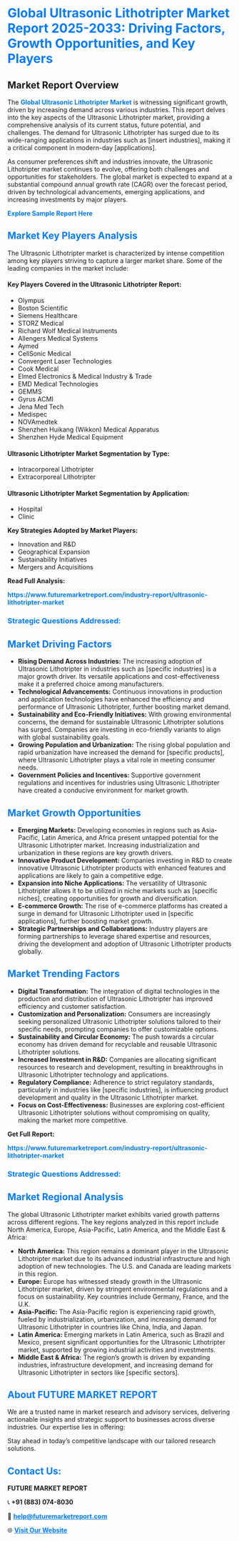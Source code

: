 <h1 style="color: #007BFF;">Global Ultrasonic Lithotripter Market Report 2025-2033: Driving Factors, Growth Opportunities, and Key Players</h1>

<section id="overview">
<h2>Market Report Overview</h2>
<p>The <a href="https://www.futuremarketreport.com/industry-report/ultrasonic-lithotripter-market" style="color: #007BFF; text-decoration: none;"><strong>Global Ultrasonic Lithotripter Market</strong></a> is witnessing significant growth, driven by increasing demand across various industries. This report delves into the key aspects of the Ultrasonic Lithotripter market, providing a comprehensive analysis of its current status, future potential, and challenges. The demand for Ultrasonic Lithotripter has surged due to its wide-ranging applications in industries such as [insert industries], making it a critical component in modern-day [applications].</p>
<p>As consumer preferences shift and industries innovate, the Ultrasonic Lithotripter market continues to evolve, offering both challenges and opportunities for stakeholders. The global market is expected to expand at a substantial compound annual growth rate (CAGR) over the forecast period, driven by technological advancements, emerging applications, and increasing investments by major players.</p>
</section>

<section id="overview">
<p><a href="https://www.futuremarketreport.com/request-sample/reportId=58345" style="color: #007BFF; text-decoration: none;"><strong>Explore Sample Report Here</strong></a></p>
</section>

<section id="key-players">
<h2 style="color: #007BFF;">Market Key Players Analysis</h2>
<p>The Ultrasonic Lithotripter market is characterized by intense competition among key players striving to capture a larger market share. Some of the leading companies in the market include:</p>
<h4>Key Players Covered in the Ultrasonic Lithotripter Report:</h4>
<ul><li>Olympus</li><li>Boston Scientific</li><li>Siemens Healthcare</li><li>STORZ Medical</li><li>Richard Wolf Medical Instruments</li><li>Allengers Medical Systems</li><li>Aymed</li><li>CellSonic Medical</li><li>Convergent Laser Technologies</li><li>Cook Medical</li><li>Elmed Electronics &amp; Medical Industry &amp; Trade</li><li>EMD Medical Technologies</li><li>GEMMS</li><li>Gyrus ACMI</li><li>Jena Med Tech</li><li>Medispec</li><li>NOVAmedtek</li><li>Shenzhen Huikang (Wikkon) Medical Apparatus</li><li>Shenzhen Hyde Medical Equipment</li></ul>
<h4>Ultrasonic Lithotripter Market Segmentation by Type:</h4>
<ul><li>Intracorporeal Lithotripter</li><li>Extracorporeal Lithotripter</li></ul>

<h4>Ultrasonic Lithotripter Market Segmentation by Application:</h4>
<ul><li>Hospital</li><li>Clinic</li></ul>
<p><strong>Key Strategies Adopted by Market Players:</strong></p>
<ul>
<li>Innovation and R&D</li>
<li>Geographical Expansion</li>
<li>Sustainability Initiatives</li>
<li>Mergers and Acquisitions</li>
</ul>
</section>

<section>
<p><strong>Read Full Analysis: </strong></p><a href="https://www.futuremarketreport.com/industry-report/ultrasonic-lithotripter-market" style="color: #007BFF; text-decoration: none;"><strong>https://www.futuremarketreport.com/industry-report/ultrasonic-lithotripter-market</strong></a>
<h3 style="color: #007BFF;">Strategic Questions Addressed:</h3>
</section>

<section id="driving-factors">
<h2 style="color: #007BFF;">Market Driving Factors</h2>
<ul>
<li><strong>Rising Demand Across Industries:</strong> The increasing adoption of Ultrasonic Lithotripter in industries such as [specific industries] is a major growth driver. Its versatile applications and cost-effectiveness make it a preferred choice among manufacturers.</li>
<li><strong>Technological Advancements:</strong> Continuous innovations in production and application technologies have enhanced the efficiency and performance of Ultrasonic Lithotripter, further boosting market demand.</li>
<li><strong>Sustainability and Eco-Friendly Initiatives:</strong> With growing environmental concerns, the demand for sustainable Ultrasonic Lithotripter solutions has surged. Companies are investing in eco-friendly variants to align with global sustainability goals.</li>
<li><strong>Growing Population and Urbanization:</strong> The rising global population and rapid urbanization have increased the demand for [specific products], where Ultrasonic Lithotripter plays a vital role in meeting consumer needs.</li>
<li><strong>Government Policies and Incentives:</strong> Supportive government regulations and incentives for industries using Ultrasonic Lithotripter have created a conducive environment for market growth.</li>
</ul>
</section>

<section id="growth-opportunities">
<h2 style="color: #007BFF;">Market Growth Opportunities</h2>
<ul>
<li><strong>Emerging Markets:</strong> Developing economies in regions such as Asia-Pacific, Latin America, and Africa present untapped potential for the Ultrasonic Lithotripter market. Increasing industrialization and urbanization in these regions are key growth drivers.</li>
<li><strong>Innovative Product Development:</strong> Companies investing in R&D to create innovative Ultrasonic Lithotripter products with enhanced features and applications are likely to gain a competitive edge.</li>
<li><strong>Expansion into Niche Applications:</strong> The versatility of Ultrasonic Lithotripter allows it to be utilized in niche markets such as [specific niches], creating opportunities for growth and diversification.</li>
<li><strong>E-commerce Growth:</strong> The rise of e-commerce platforms has created a surge in demand for Ultrasonic Lithotripter used in [specific applications], further boosting market growth.</li>
<li><strong>Strategic Partnerships and Collaborations:</strong> Industry players are forming partnerships to leverage shared expertise and resources, driving the development and adoption of Ultrasonic Lithotripter products globally.</li>
</ul>
</section>

<section id="trending-factors">
<h2 style="color: #007BFF;">Market Trending Factors</h2>
<ul>
<li><strong>Digital Transformation:</strong> The integration of digital technologies in the production and distribution of Ultrasonic Lithotripter has improved efficiency and customer satisfaction.</li>
<li><strong>Customization and Personalization:</strong> Consumers are increasingly seeking personalized Ultrasonic Lithotripter solutions tailored to their specific needs, prompting companies to offer customizable options.</li>
<li><strong>Sustainability and Circular Economy:</strong> The push towards a circular economy has driven demand for recyclable and reusable Ultrasonic Lithotripter solutions.</li>
<li><strong>Increased Investment in R&D:</strong> Companies are allocating significant resources to research and development, resulting in breakthroughs in Ultrasonic Lithotripter technology and applications.</li>
<li><strong>Regulatory Compliance:</strong> Adherence to strict regulatory standards, particularly in industries like [specific industries], is influencing product development and quality in the Ultrasonic Lithotripter market.</li>
<li><strong>Focus on Cost-Effectiveness:</strong> Businesses are exploring cost-efficient Ultrasonic Lithotripter solutions without compromising on quality, making the market more competitive.</li>
</ul>
</section>

<section>
<p><strong>Get Full Report: </strong></p><a href="https://www.futuremarketreport.com/industry-report/ultrasonic-lithotripter-market" style="color: #007BFF; text-decoration: none;"><strong>https://www.futuremarketreport.com/industry-report/ultrasonic-lithotripter-market</strong></a>
<h3 style="color: #007BFF;">Strategic Questions Addressed:</h3>
</section>


<section id="regional-analysis">
<h2 style="color: #007BFF;">Market Regional Analysis</h2>
<p>The global Ultrasonic Lithotripter market exhibits varied growth patterns across different regions. The key regions analyzed in this report include North America, Europe, Asia-Pacific, Latin America, and the Middle East & Africa:</p>
<ul>
<li><strong>North America:</strong> This region remains a dominant player in the Ultrasonic Lithotripter market due to its advanced industrial infrastructure and high adoption of new technologies. The U.S. and Canada are leading markets in this region.</li>
<li><strong>Europe:</strong> Europe has witnessed steady growth in the Ultrasonic Lithotripter market, driven by stringent environmental regulations and a focus on sustainability. Key countries include Germany, France, and the U.K.</li>
<li><strong>Asia-Pacific:</strong> The Asia-Pacific region is experiencing rapid growth, fueled by industrialization, urbanization, and increasing demand for Ultrasonic Lithotripter in countries like China, India, and Japan.</li>
<li><strong>Latin America:</strong> Emerging markets in Latin America, such as Brazil and Mexico, present significant opportunities for the Ultrasonic Lithotripter market, supported by growing industrial activities and investments.</li>
<li><strong>Middle East & Africa:</strong> The region’s growth is driven by expanding industries, infrastructure development, and increasing demand for Ultrasonic Lithotripter in sectors like [specific sectors].</li>
</ul>
</section>

<footer>
<h2 style="color: #007BFF;">About FUTURE MARKET REPORT</h2>
<p>We are a trusted name in market research and advisory services, delivering actionable insights and strategic support to businesses across diverse industries. Our expertise lies in offering:</p>

<p>Stay ahead in today’s competitive landscape with our tailored research solutions.</p>

<h2 style="color: #007BFF;">Contact Us:</h2>
<p><strong>FUTURE MARKET REPORT</strong></p>
<p>📞 <strong>+91 (883) 074-8030</strong></p>
<p>📧 <strong><a href="mailto:help@futuremarketreport.com" style="color: #007BFF;">help@futuremarketreport.com</a></strong></p>
<p>🌐 <strong><a href="https://www.futuremarketreport.com/" style="color: #007BFF;">Visit Our Website</a></strong></p>
</footer>